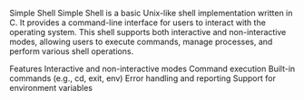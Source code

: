 Simple Shell
Simple Shell is a basic Unix-like shell implementation written in C. It provides a command-line interface for users to interact with the operating system. This shell supports both interactive and non-interactive modes, allowing users to execute commands, manage processes, and perform various shell operations.

Features
Interactive and non-interactive modes
Command execution
Built-in commands (e.g., cd, exit, env)
Error handling and reporting
Support for environment variables
